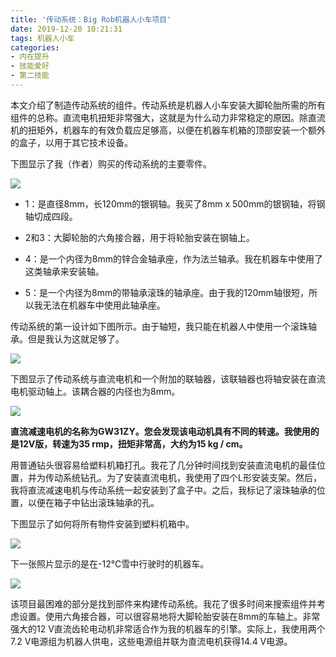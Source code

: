 ```yaml
---
title: '传动系统：Big Rob机器人小车项目'
date: 2019-12-20 10:21:31
tags: 机器人小车
categories: 
- 内在提升
- 技能爱好
- 第二技能
---
```


本文介绍了制造传动系统的组件。传动系统是机器人小车安装大脚轮胎所需的所有组件的总称。直流电机扭矩非常强大，这就是为什么动力非常稳定的原因。除直流机的扭矩外，机器车的有效负载应足够高，以便在机器车机箱的顶部安装一个额外的盒子，以用于其它技术设备。

下图显示了我（作者）购买的传动系统的主要零件。

![](https://i.loli.net/2019/12/20/gexVwLGdIW9216M.jpg)

- 1：是直径8mm，长120mm的银钢轴。我买了8mm x 500mm的银钢轴，将钢轴切成四段。

- 2和3：大脚轮胎的六角接合器，用于将轮胎安装在钢轴上。

- 4：是一个内径为8mm的锌合金轴承座，作为法兰轴承。我在机器车中使用了这类轴承来安装轴。

- 5：是一个内径为8mm的带轴承滚珠的轴承座。由于我的120mm轴很短，所以我无法在机器车中使用此轴承座。
<!-- more -->

传动系统的第一设计如下图所示。由于轴短，我只能在机器人中使用一个滚珠轴承。但是我认为这就足够了。

![](https://i.loli.net/2019/12/20/VcOFekb8v2lqs9L.jpg)

下图显示了传动系统与直流电机和一个附加的联轴器，该联轴器也将轴安装在直流电机驱动轴上。该耦合器的内径也为8mm。

![](https://i.loli.net/2019/12/20/jFXIBgC7ryezuKn.jpg)

**直流减速电机的名称为GW31ZY。您会发现该电动机具有不同的转速。我使用的是12V版，转速为35 rmp，扭矩非常高，大约为15 kg / cm。**

用普通钻头很容易给塑料机箱打孔。我花了几分钟时间找到安装直流电机的最佳位置，并为传动系统钻孔。为了安装直流电机，我使用了四个L形安装支架。然后，我将直流减速电机与传动系统一起安装到了盒子中。之后，我标记了滚珠轴承的位置，以便在箱子中钻出滚珠轴承的孔。

下图显示了如何将所有物件安装到塑料机箱中。

![](https://i.loli.net/2019/12/20/kL9x36TyYcGvJqX.jpg)


下一张照片显示的是在-12°C雪中行驶时的机器车。

![](https://i.loli.net/2019/12/20/BXexZDQTlVt7Ig6.jpg)

该项目最困难的部分是找到部件来构建传动系统。我花了很多时间来搜索组件并考虑设置。使用六角接合器，可以很容易地将大脚轮胎安装在8mm的车轴上。非常强大的12 V直流齿轮电动机非常适合作为我的机器车的引擎。实际上，我使用两个7.2 V电源组为机器人供电，这些电源组并联为直流电机获得14.4 V电源。


